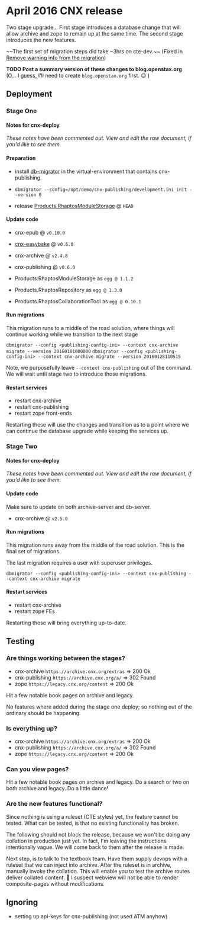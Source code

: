 # April 2016 CNX release

Two stage upgrade... First stage introduces a database change that will allow archive and zope to remain up at the same time. The second stage introduces the new features.

~~The first set of migration steps did take ~3hrs on cte-dev.~~ (Fixed in [Remove warning info from the migration](https://github.com/Connexions/cnx-archive/pull/427))

**TODO Post a summary version of these changes to blog.openstax.org** (O... I guess, I'll need to create `blog.openstax.org` first. :wink: )

## Deployment

### Stage One

#### Notes for cnx-deploy

*These notes have been commented out. View and edit the raw document, if you'd like to see them.*

<!-- - Deployed with `environment/vm2/all/vars.yml`: -->

<!--   ```yml -->
<!-- source_versions: -->
<!--   "cnx-epub": production -->
<!--   "cnx-archive": production -->
<!--   "cnx-publishing": production -->
<!--   ``` -->
<!-- - `ansible-playbook -i enviroment/vm2/inventory --vault-password-file ../vault-password.txt main.yml` -->
<!-- - `ansible-playbook -i enviroment/vm2/inventory push_data.yml` -->
<!-- - :camera: snapshot -->
<!-- - `ansible-playbook -i enviroment/vm2/inventory --vault-password-file ../vault-password.txt plone.yml` -->
<!-- - :camera: snapshot -->
<!-- - apply patch: -->

<!--   ```diff -->
<!-- diff --git a/tasks/install_archive.yml b/tasks/install_archive.yml -->
<!-- index 6a6f797..b63c395 100644 -->
<!-- --- a/tasks/install_archive.yml -->
<!-- +++ b/tasks/install_archive.yml -->
<!-- @@ -214,11 +214,11 @@ -->
<!--    register: archive_initdb_cmd -->
<!--    failed_when: "archive_initdb_cmd.rc > 0 and 'Database is already initialized' not in archive_initdb_cmd.stderr" -->
 
<!-- -- name: initialize db-migrator -->
<!-- -  # XXX (16-Mar-2016) standalone installs aren't ideal, because they don't give -->
<!-- -  #     the full picture of what archive is, but we'll roll with it for now. -->
<!-- -  when: "(standalone_archive_install is defined and standalone_archive_install) and 'Database is already initialized' not in archive_initdb_cmd.stderr" -->
<!-- -  command: "{{ root_prefix }}/var/cnx/venvs/archive/bin/dbmigrator --config {{ root_prefix }}/etc/cnx/archive/app.ini --context cnx-archive init" -->
 
<!--  - name: migrate database -->
<!--    # XXX (16-Mar-2016) standalone installs aren't ideal, because they don't give -->
<!-- diff --git a/tasks/install_publishing.yml b/tasks/install_publishing.yml -->
<!-- index 429c167..ee9e168 100644 -->
<!-- --- a/tasks/install_publishing.yml -->
<!-- +++ b/tasks/install_publishing.yml -->
<!-- @@ -244,12 +244,12 @@ -->
<!--    #       looking at the traceback line. -->
<!--    failed_when: "publishing_initdb_cmd.rc > 0 and 'psycopg2.ProgrammingError: type \"publication_states\" already exists' not in publishing_initdb_cmd.stderr" -->
 
<!-- -- name: initialize db-migrator -->
<!-- -  when: "'already exists' not in publishing_initdb_cmd.stderr" -->
<!-- -  command: "{{ root_prefix }}/var/cnx/venvs/publishing/bin/dbmigrator --config {{ root_prefix }}/etc/cnx/publishing/app.ini --context cnx-archive --context cnx-publishing init" -->
<!-- -  -->
<!-- -- name: migrate database -->
<!-- -  command: "{{ root_prefix }}/var/cnx/venvs/publishing/bin/dbmigrator --config {{ root_prefix }}/etc/cnx/publishing/app.ini --context cnx-archive --context cnx-publishing migrate" -->
 
<!--  # +++ -->
<!--  # Init service -->
<!--   ``` -->
<!-- - :white_check_mark: checkpoint :tada: -->
<!-- - Run db-migrator `/var/cnx/venvs/publishing/bin/dbmigrator --config /etc/cnx/publishing/app.ini --context cnx-publishing --context cnx-archive init --version 0` -->
<!-- - :camera: snapshot -->
<!-- - Deployed with `environment/vm2/all/vars.yml`: -->

<!--   ```yml -->
<!-- source_versions: -->
<!--   "cnx-archive": e3fa7d038607894c281433f9f3828b7597a3128b -->
<!--   ``` -->
<!-- - `ansible-playbook -i enviroment/vm2/inventory --vault-password-file ../vault-password.txt main.yml` -->
<!-- - :camera: snapshot -->
<!-- - Run db-migrator `/var/cnx/venvs/publishing/bin/dbmigrator --config /etc/cnx/publishing/app.ini --context cnx-archive migrate --version 20160128110515` -->
<!-- - :camera: snapshot -->

#### Preparation

- install [db-migrator](https://pypi.python.org/pypi/db-migrator) in the virtual-environment that contains cnx-publishing.
- `dbmigrator --config=/opt/demo/cnx-publishing/development.ini init --version 0`

- release [Products.RhaptosModuleStorage](https://github.com/Rhaptos/Products.RhaptosModuleStorage) @ `HEAD`

#### Update code

- cnx-epub @ `v0.10.0`
- [cnx-easybake](https://github.com/Connexions/cnx-easybake) @ `v0.6.0`
- cnx-archive @ `v2.4.8`
- cnx-publishing @ `v0.6.0`

- Products.RhaptosModuleStorage as `egg @ 1.1.2`
- Products.RhaptosRepository as `egg @ 1.3.0`
- Products.RhaptosCollaborationTool as `egg @ 0.10.1`

#### Run migrations

This migration runs to a middle of the road solution,
where things will continue working while we transition to the next stage

`dbmigrator --config <publishing-config-ini> --context cnx-archive migrate --version 20160101000000`
`dbmigrator --config <publishing-config-ini> --context cnx-archive migrate --version 20160128110515`

Note, we purposefully leave `--context cnx-publishing` out of the command.
We will wait until stage two to introduce those migrations.

#### Restart services

- restart cnx-archive
- restart cnx-publishing
- restart zope front-ends

Restarting these will use the changes and transition us
to a point where we can continue the database upgrade
while keeping the services up.


### Stage Two

#### Notes for cnx-deploy

*These notes have been commented out. View and edit the raw document, if you'd like to see them.*

<!-- - Deployed with `environment/vm2/all/vars.yml`: -->

<!--   ```yml -->
<!-- # source_versions: -->
<!--   ``` -->
<!-- - `ansible-playbook -i enviroment/vm2/inventory --vault-password-file ../vault-password.txt main.yml` -->
<!-- - :camera: snapshot -->
<!-- - **CHECK ZOPE IS WORKING BEFORE migration** -->
<!-- - **scrap the second migration migration** -->
<!-- - Run db-migrator `/var/cnx/venvs/publishing/bin/dbmigrator --config /etc/cnx/publishing/app.ini --context cnx-publishing --context cnx-archive migrate` -->
<!-- - :camera: snapshot -->

#### Update code

Make sure to update on both archive-server and db-server.
- cnx-archive @ `v2.5.0`

#### Run migrations

This migration runs away from the middle of the road solution.
This is the final set of migrations.

The last migration requires a user with superuser privileges. 

`dbmigrator --config <publishing-config-ini> --context cnx-publishing --context cnx-archive migrate`

#### Restart services

- restart cnx-archive
- restart zope FEs

Restarting these will bring everything up-to-date.

## Testing

### Are things working between the stages?

- cnx-archive `https://archive.cnx.org/extras` => 200 Ok
- cnx-publishing `https://archive.cnx.org/a/` => 302 Found
- zope `https://legacy.cnx.org/content` => 200 Ok

Hit a few notable book pages on archive and legacy.

No features where added during the stage one deploy;
so nothing out of the ordinary should be happening.

### Is everything up?

- cnx-archive `https://archive.cnx.org/extras` => 200 Ok
- cnx-publishing `https://archive.cnx.org/a/` => 302 Found
- zope `https://legacy.cnx.org/content` => 200 Ok

### Can you view pages?

Hit a few notable book pages on archive and legacy.
Do a search or two on both archive and legacy.
Do a little dance!

### Are the new features functional?

Since nothing is using a ruleset (CTE styles) yet,
the feature cannot be tested.
What can be tested, is that no existing functionality has broken.

The following should not block the release,
because we won't be doing any collation in production just yet.
In fact, I'm leaving the instructions intentionally vague.
We will come back to them after the release is made.

Next step, is to talk to the textbook team.
Have them supply devops with a ruleset that we can inject into archive.
After the ruleset is in archive, manually invoke the collation.
This will enable you to test the archive routes deliver collated content.
:bug: I suspect webview will not be able to render composite-pages without modifications.


## Ignoring

- setting up api-keys for cnx-publishing (not used ATM anyhow)
